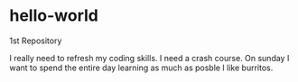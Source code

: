 # hello-world
1st Repository

I really need to refresh my coding skills. I need a crash course. On sunday I want to spend the entire day learning as much as posble
I like burritos. 

